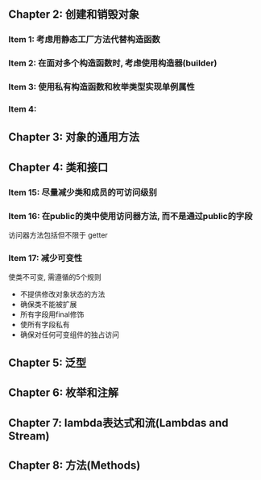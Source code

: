 ## Chapter 2: 创建和销毁对象
### Item 1: 考虑用静态工厂方法代替构造函数
### Item 2: 在面对多个构造函数时, 考虑使用构造器(builder)
### Item 3: 使用私有构造函数和枚举类型实现单例属性
### Item 4: 
## Chapter 3: 对象的通用方法
## Chapter 4: 类和接口
### Item 15: 尽量减少类和成员的可访问级别
### Item 16: 在public的类中使用访问器方法, 而不是通过public的字段
访问器方法包括但不限于 getter
### Item 17: 减少可变性
使类不可变, 需遵循的5个规则
- 不提供修改对象状态的方法
- 确保类不能被扩展
- 所有字段用final修饰
- 使所有字段私有
- 确保对任何可变组件的独占访问
## Chapter 5: 泛型
## Chapter 6: 枚举和注解
## Chapter 7: lambda表达式和流(Lambdas and Stream)
## Chapter 8: 方法(Methods)
